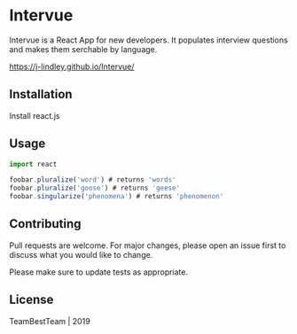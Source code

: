 # Intervue

Intervue is a React App for new developers. It populates interview questions and makes them serchable by language. 

https://j-lindley.github.io/Intervue/

## Installation

Install react.js

## Usage

```react.js
import react

foobar.pluralize('word') # returns 'words'
foobar.pluralize('goose') # returns 'geese'
foobar.singularize('phenomena') # returns 'phenomenon'
```

## Contributing
Pull requests are welcome. For major changes, please open an issue first to discuss what you would like to change.

Please make sure to update tests as appropriate.

## License
TeamBestTeam | 2019

